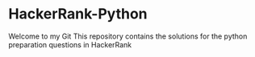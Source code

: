 # HackerRank-Python
Welcome to my Git
This repository contains the solutions for the python preparation questions in HackerRank
